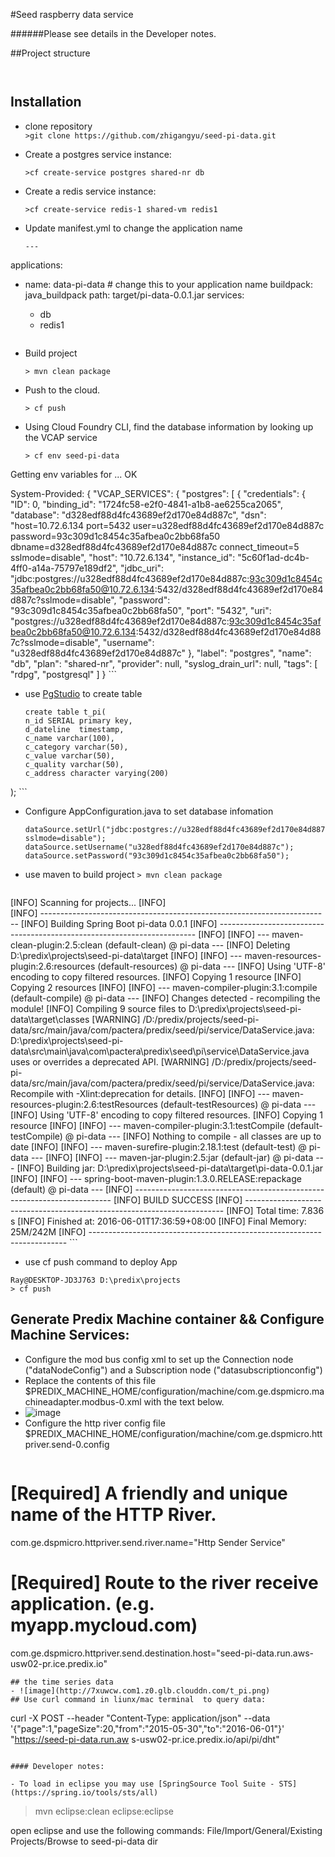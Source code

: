 #Seed raspberry data service


######Please see details in the Developer notes.

##Project structure
   ``` 
              
   ``` 

## Installation
 - clone repository  
    `>git clone https://github.com/zhigangyu/seed-pi-data.git`
    
 - Create a postgres service instance:
 
 	`>cf create-service postgres shared-nr db`
 	
 - Create a redis service instance:
 
 	`>cf create-service redis-1 shared-vm redis1`
 	
 - Update manifest.yml to change the application name
 	```
 	---
applications:
  - name: data-pi-data # change this to your application name
    buildpack: java_buildpack
    path: target/pi-data-0.0.1.jar
services:
    - db
    - redis1
 	
 	```
 	
 - Build project
 
 	`> mvn clean package`
 	
 - Push to the cloud.
 
 	`> cf push`
 	
 - Using Cloud Foundry CLI, find the database information by looking up the VCAP service
 	```
 	> cf env seed-pi-data
Getting env variables for ...
OK

System-Provided:
{
 "VCAP_SERVICES": {
  "postgres": [
   {
    "credentials": {
     "ID": 0,
     "binding_id": "1724fc58-e2f0-4841-a1b8-ae6255ca2065",
     "database": "d328edf88d4fc43689ef2d170e84d887c",
     "dsn": "host=10.72.6.134 port=5432 user=u328edf88d4fc43689ef2d170e84d887c password=93c309d1c8454c35afbea0c2bb68fa50 dbname=d328edf88d4fc43689ef2d170e84d887c connect_timeout=5 sslmode=disable",
     "host": "10.72.6.134",
     "instance_id": "5c60f1ad-dc4b-4ff0-a14a-75797e189df2",
     "jdbc_uri": "jdbc:postgres://u328edf88d4fc43689ef2d170e84d887c:93c309d1c8454c35afbea0c2bb68fa50@10.72.6.134:5432/d328edf88d4fc43689ef2d170e84d887c?sslmode=disable",
     "password": "93c309d1c8454c35afbea0c2bb68fa50",
     "port": "5432",
     "uri": "postgres://u328edf88d4fc43689ef2d170e84d887c:93c309d1c8454c35afbea0c2bb68fa50@10.72.6.134:5432/d328edf88d4fc43689ef2d170e84d887c?sslmode=disable",
     "username": "u328edf88d4fc43689ef2d170e84d887c"
    },
    "label": "postgres",
    "name": "db",
    "plan": "shared-nr",
    "provider": null,
    "syslog_drain_url": null,
    "tags": [
     "rdpg",
     "postgresql"
    ]
   }
 	```
 	
 - use [PgStudio](https://studio.run.aws-usw02-pr.ice.predix.io/) to create table 
 
 	```
 	create table t_pi(
	n_id SERIAL primary key,
	d_dateline	timestamp, 
	c_name varchar(100),
	c_category varchar(50),
	c_value varchar(50),
	c_quality varchar(50),
	c_address character varying(200)
);
 	```
 	
 - Configure AppConfiguration.java to set database infomation
 
 	```
 	dataSource.setUrl("jdbc:postgres://u328edf88d4fc43689ef2d170e84d887c:93c309d1c8454c35afbea0c2bb68fa50@10.72.6.134:5432/d328edf88d4fc43689ef2d170e84d887c?sslmode=disable");
	dataSource.setUsername("u328edf88d4fc43689ef2d170e84d887c");
	dataSource.setPassword("93c309d1c8454c35afbea0c2bb68fa50");
 	```
 	
 - use maven to build project
 	`> mvn clean package`
 	```
 [INFO] Scanning for projects...
[INFO]                                                                         
[INFO] ------------------------------------------------------------------------
[INFO] Building Spring Boot pi-data 0.0.1
[INFO] ------------------------------------------------------------------------
[INFO] 
[INFO] --- maven-clean-plugin:2.5:clean (default-clean) @ pi-data ---
[INFO] Deleting D:\predix\projects\seed-pi-data\target
[INFO] 
[INFO] --- maven-resources-plugin:2.6:resources (default-resources) @ pi-data ---
[INFO] Using 'UTF-8' encoding to copy filtered resources.
[INFO] Copying 1 resource
[INFO] Copying 2 resources
[INFO] 
[INFO] --- maven-compiler-plugin:3.1:compile (default-compile) @ pi-data ---
[INFO] Changes detected - recompiling the module!
[INFO] Compiling 9 source files to D:\predix\projects\seed-pi-data\target\classes
[WARNING] /D:/predix/projects/seed-pi-data/src/main/java/com/pactera/predix/seed/pi/service/DataService.java: D:\predix\projects\seed-pi-data\src\main\java\com\pactera\predix\seed\pi\service\DataService.java uses or overrides a deprecated API.
[WARNING] /D:/predix/projects/seed-pi-data/src/main/java/com/pactera/predix/seed/pi/service/DataService.java: Recompile with -Xlint:deprecation for details.
[INFO] 
[INFO] --- maven-resources-plugin:2.6:testResources (default-testResources) @ pi-data ---
[INFO] Using 'UTF-8' encoding to copy filtered resources.
[INFO] Copying 1 resource
[INFO] 
[INFO] --- maven-compiler-plugin:3.1:testCompile (default-testCompile) @ pi-data ---
[INFO] Nothing to compile - all classes are up to date
[INFO] 
[INFO] --- maven-surefire-plugin:2.18.1:test (default-test) @ pi-data ---
[INFO] 
[INFO] --- maven-jar-plugin:2.5:jar (default-jar) @ pi-data ---
[INFO] Building jar: D:\predix\projects\seed-pi-data\target\pi-data-0.0.1.jar
[INFO] 
[INFO] --- spring-boot-maven-plugin:1.3.0.RELEASE:repackage (default) @ pi-data ---
[INFO] ------------------------------------------------------------------------
[INFO] BUILD SUCCESS
[INFO] ------------------------------------------------------------------------
[INFO] Total time: 7.836 s
[INFO] Finished at: 2016-06-01T17:36:59+08:00
[INFO] Final Memory: 25M/242M
[INFO] ------------------------------------------------------------------------
 	```
 - use cf push command to deploy App  
 ```
 Ray@DESKTOP-JD3J763 D:\predix\projects
> cf push
 ```
    
## Generate Predix Machine container && Configure Machine Services: 
 - Configure the mod bus config xml to set up the Connection node ("dataNodeConfig") and a Subscription node ("datasubscriptionconfig")
 - Replace the contents of this file $PREDIX_MACHINE_HOME/configuration/machine/com.ge.dspmicro.machineadapter.modbus-0.xml with the text below.
 - ![image](http://7xrn7f.com1.z0.glb.clouddn.com/16-5-31/66219558.jpg) 
 - Configure the http river config file
$PREDIX_MACHINE_HOME/configuration/machine/com.ge.dspmicro.httpriver.send-0.config
   ```
# [Required] A friendly and unique name of the HTTP River.
com.ge.dspmicro.httpriver.send.river.name="Http Sender Service"


# [Required] Route to the river receive application. (e.g. myapp.mycloud.com)
com.ge.dspmicro.httpriver.send.destination.host="seed-pi-data.run.aws-usw02-pr.ice.predix.io"
   ```
## the time series data
 - ![image](http://7xuwcw.com1.z0.glb.clouddn.com/t_pi.png)
## Use curl command in liunx/mac terminal  to query data: 
   ``` 
curl -X POST --header "Content-Type: application/json" --data '{"page":1,"pageSize":20,"from":"2015-05-30","to":"2016-06-01"}' "https://seed-pi-data.run.aw s-usw02-pr.ice.predix.io/api/pi/dht"

   ```
 
#### Developer notes:

 - To load in eclipse you may use [SpringSource Tool Suite - STS](https://spring.io/tools/sts/all)  
  ```
  >mvn eclipse:clean eclipse:eclipse  
  
  open eclipse and use the following commands:
  File/Import/General/Existing Projects/Browse to seed-pi-data dir   
  ```  